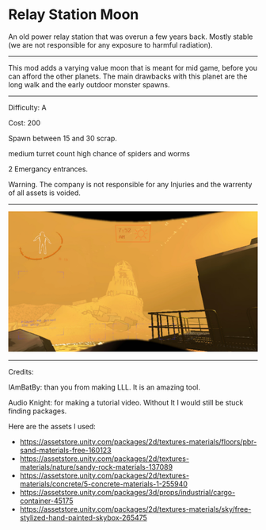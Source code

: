 
# Relay Station Moon

An old power relay station that was overun a few years back. Mostly stable (we are not responsible for any exposure to harmful radiation). 

---
This mod adds a varying value moon that is meant for mid game, before you can afford the other planets. 
The main drawbacks with this planet are the long walk and the early outdoor monster spawns. 

---
Difficulty: A

Cost: 200

Spawn between 15 and 30 scrap.

medium turret count
high chance of spiders and worms

2 Emergancy entrances.

Warning. The company is not responsible for any Injuries and the warrenty of all assets is voided. 

---

![Player Ship location](https://github.com/FinnRobinSchniebel/Lethal-Relay-Station-Package/blob/main/shiploc.jpg)



---

Credits:

IAmBatBy: than you from making LLL. It is an amazing tool.

Audio Knight: for making a tutorial video. Without It I would still be stuck finding packages. 


Here are the assets I used:

- https://assetstore.unity.com/packages/2d/textures-materials/floors/pbr-sand-materials-free-160123
- https://assetstore.unity.com/packages/2d/textures-materials/nature/sandy-rock-materials-137089
- https://assetstore.unity.com/packages/2d/textures-materials/concrete/5-concrete-materials-1-255940
- https://assetstore.unity.com/packages/3d/props/industrial/cargo-container-45175
- https://assetstore.unity.com/packages/2d/textures-materials/sky/free-stylized-hand-painted-skybox-265475